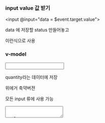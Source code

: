 ### input value 값 받기 


<input @input="data = $event.target.value">


data 에 저장할 status 만들어놓고 

이런식으로 사용 


### v-model

<input v-model="quantity">

quantity라는 데이터에 저장 

위에거 축약버젼 

모든 input 류에 사용 가능 

<textarea> 

<select>
<option></option>
</select>


type="checkbox"

## 사용자가 input에 입력한것은 전부 자료형

*는 상관없으나 + 를 하게되면 제대로 연산이 안됨 

고로 v-model.number를 사용

